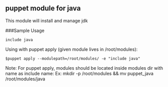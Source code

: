 puppet module for java
----------------------

This module will install and manage jdk

###Sample Usage

```
include java
```

Using with puppet apply (given module lives in /root/modules):

```
$puppet apply --modulepath=/root/modules/ -e "include java"
```

Note: For puppet apply, modules should be located inside modules dir with name as include name:
      Ex: mkdir -p /root/modules && mv puppet_java /root/modules/java
